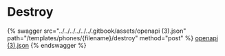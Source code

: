 # Destroy

{% swagger src="../../../../../../.gitbook/assets/openapi (3).json" path="/templates/phones/{filename}/destroy" method="post" %}
[openapi (3).json](<../../../../../../.gitbook/assets/openapi (3).json>)
{% endswagger %}
